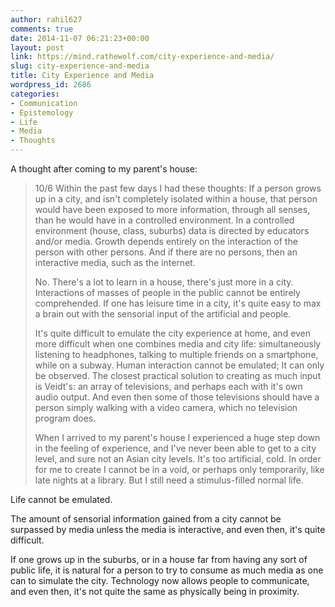 ```yaml
---
author: rahil627
comments: true
date: 2014-11-07 06:21:23+00:00
layout: post
link: https://mind.rathewolf.com/city-experience-and-media/
slug: city-experience-and-media
title: City Experience and Media
wordpress_id: 2686
categories:
- Communication
- Epistemology
- Life
- Media
- Thoughts
---
```


A thought after coming to my parent's house:


<blockquote>
10/6
Within the past few days I had these thoughts:
If a person grows up in a city, and isn't completely isolated within a house, that person would have been exposed to more information, through all senses, than he would have in a controlled environment. In a controlled environment (house, class, suburbs) data is directed by educators and/or media. Growth depends entirely on the interaction of the person with other persons. And if there are no persons, then an interactive media, such as the internet.

No. There's a lot to learn in a house, there's just more in a city. Interactions of masses of people in the public cannot be entirely comprehended. If one has leisure time in a city, it's quite easy to max a brain out with the sensorial input of the artificial and people.

It's quite difficult to emulate the city experience at home, and even more difficult when one combines media and city life: simultaneously listening to headphones, talking to multiple friends on a smartphone, while on a subway. Human interaction cannot be emulated; It can only be observed. The closest practical solution to creating as much input is Veidt's: an array of televisions, and perhaps each with it's own audio output. And even then some of those televisions should have a person simply walking with a video camera, which no television program does.

When I arrived to my parent's house I experienced a huge step down in the feeling of experience, and I've never been able to get to a city level, and sure not an Asian city levels. It's too artificial, cold. In order for me to create I cannot be in a void, or perhaps only temporarily, like late nights at a library. But I still need a stimulus-filled normal life.</blockquote>



Life cannot be emulated.

The amount of sensorial information gained from a city cannot be surpassed by media unless the media is interactive, and even then, it's quite difficult.

If one grows up in the suburbs, or in a house far from having any sort of public life, it is natural for a person to try to consume as much media as one can to simulate the city. Technology now allows people to communicate, and even then, it's not quite the same as physically being in proximity.
